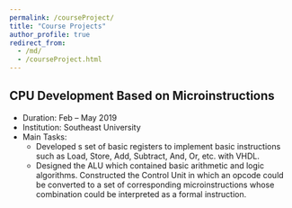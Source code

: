 ```yaml
---
permalink: /courseProject/
title: "Course Projects"
author_profile: true
redirect_from: 
  - /md/
  - /courseProject.html
---
```


## CPU Development Based on Microinstructions
* Duration: Feb – May 2019
* Institution: Southeast University
* Main Tasks:
  * Developed s set of basic registers to implement basic instructions such as Load, Store, Add, Subtract, And, Or, etc. with VHDL.
  * Designed the ALU which contained basic arithmetic and logic algorithms. Constructed the Control Unit in which an opcode could be converted to a set of corresponding microinstructions whose combination could be interpreted as a formal instruction.
